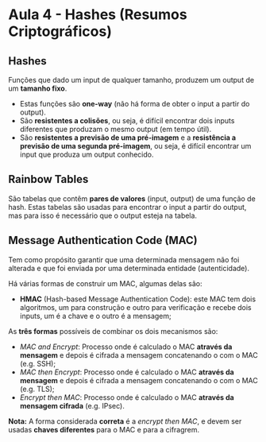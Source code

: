 # Aula 4 - Hashes (Resumos Criptográficos)

## Hashes
Funções que dado um input de qualquer tamanho, produzem um output de um **tamanho fixo**. 
 - Estas funções são **one-way** (não há forma de obter o input a partir do output). 
 - São **resistentes a colisões**, ou seja, é difícil encontrar dois inputs diferentes que produzam o mesmo output (em tempo útil). 
 - São **resistentes a previsão de uma pré-imagem** e a **resistência a previsão de uma segunda pré-imagem**, ou seja, é difícil encontrar um input que produza um output conhecido.

## Rainbow Tables
São tabelas que contêm **pares de valores** (input, output) de uma função de hash. Estas tabelas são usadas para encontrar o input a partir do output, mas para isso é necessário que o output esteja na tabela.

## Message Authentication Code (MAC)
Tem como propósito garantir que uma determinada mensagem não foi alterada e que foi enviada por uma determinada entidade (autenticidade).

Há várias formas de construir um MAC, algumas delas são:
- **HMAC** (Hash-based Message Authentication Code): este MAC tem dois algoritmos, um para construção e outro para verificação e recebe dois inputs, um é a chave e o outro é a mensagem;

As **três formas** possíveis de combinar os dois mecanismos são:
 - *MAC and Encrypt*: Processo onde é calculado o MAC **através da mensagem** e depois é cifrada a mensagem concatenando o com o MAC (e.g. SSH);
 - *MAC then Encrypt*: Processo onde é calculado o MAC **através da mensagem** e depois é cifrada a mensagem concatenando o com o MAC (e.g. TLS);
 - *Encrypt then MAC*: Processo onde é calculado o MAC **através da mensagem cifrada** (e.g. IPsec).

**Nota:** A forma considerada **correta** é a *encrypt then MAC*, e devem ser usadas **chaves diferentes** para o MAC e para a cifragrem.